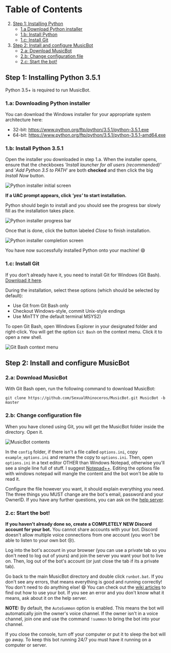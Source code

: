 # Table of Contents

2. [Step 1: Installing Python](#step-1-installing-python-351)
    - [1.a Download Python installer](#1a-downloading-python-installer)
    - [1.b: Install Python](#1b-install-python-351)
    - [1.c: Install Git](#1c-install-git)
3. [Step 2: Install and configure MusicBot](#step-2-install-and-configure-musicbot)
    - [2.a: Download MusicBot](#2a-download-musicbot)
    - [2.b: Change configuration file](#2b-change-configuration-file)
    - [2.c: Start the bot!](#2c-start-the-bot)

## Step 1: Installing Python 3.5.1

Python 3.5+ is required to run MusicBot.

### 1.a: Downloading Python installer

You can download the Windows installer for your appropriate system architecture here:

* 32-bit: https://www.python.org/ftp/python/3.5.1/python-3.5.1.exe
* 64-bit: https://www.python.org/ftp/python/3.5.1/python-3.5.1-amd64.exe

### 1.b: Install Python 3.5.1

Open the installer you downloaded in step 1.a. When the installer opens, ensure that the checkboxes *'Install launcher for all users (recommended)'* and '*Add Python 3.5 to PATH*' are both **checked** and then click the big *Install Now* button.

![Python installer initial screen](http://i.imgur.com/48qmRJ0.png)

**If a UAC prompt appears, click *'yes'* to start installation.**

Python should begin to install and you should see the progress bar slowly fill as the installation takes place.

![Python installer progress bar](http://i.imgur.com/bSUIO10.png)

Once that is done, click the button labeled *Close* to finish installation.

![Python installer completion screen](http://i.imgur.com/zb9s0gA.png)

You have now successfully installed Python onto your machine! :smile:

### 1.c: Install Git

If you don't already have it, you need to install Git for Windows (Git Bash). [Download it here](https://git-for-windows.github.io/).

During the installation, select these options (which should be selected by default):
* Use Git from Git Bash only
* Checkout Windows-style, commit Unix-style endings
* Use MinTTY (the default terminal MSYS2)

To open Git Bash, open Windows Explorer in your designated folder and right-click. You will get the option `Git Bash` on the context menu. Click it to open a new shell.

![Git Bash context menu](http://i.imgur.com/ptlggmn.png) 

## Step 2: Install and configure MusicBot

### 2.a: Download MusicBot

With Git Bash open, run the following command to download MusicBot:

    git clone https://github.com/SexualRhinoceros/MusicBot.git MusicBot -b master

### 2.b: Change configuration file

When you have cloned using Git, you will get the MusicBot folder inside the directory. Open it.

![MusicBot contents](http://i.imgur.com/Tm0NEoW.png)

In the `config` folder, if there isn't a file called `options.ini`, copy `example_options.ini` and rename the copy to `options.ini`.  Then, open `options.ini` in a text editor OTHER than Windows Notepad, otherwise you'll see a single line full of stuff. I suggest [Notepad++](https://notepad-plus-plus.org "Notepad++").  Editing the options file with windows notepad will mangle the content and the bot won't be able to read it.

Configure the file however you want, it should explain everything you need.  The three things you MUST change are the bot's email, password and your OwnerID. If you have any further questions, you can ask on the [help server](https://discord.gg/0iqN3da4zqpJpuY0).

### 2.c: Start the bot!

**If you haven't already done so, create a COMPLETELY NEW Discord account for your bot.** You cannot share accounts with your bot.  Discord doesn't allow multiple voice connections from one account (you won't be able to listen to your own bot :cry:).

Log into the bot's account in your browser (you can use a private tab so you don't need to log out of yours) and join the server you want your bot to live on. Then, log out of the bot's account (or just close the tab if its a private tab).

Go back to the main MusicBot directory and double click `runbot.bat`. If you don't see any errors, that means everything is good and running correctly! You don't need to do anything else! :smile: You can check out the [wiki articles](https://github.com/SexualRhinoceros/MusicBot/wiki/Commands-list "Commands list") to find out how to use your bot.  If you see an error and you don't know what it means, ask about it on the help server.

**NOTE:** By default, the `AutoSummon` option is enabled.  This means the bot will automatically join the owner's voice channel. If the owner isn't in a voice channel, join one and use the command `!summon` to bring the bot into your channel.

If you close the console, turn off your computer or put it to sleep the bot will go away. To keep this bot running 24/7 you must have it running on a computer or server. 